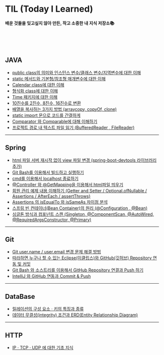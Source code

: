 # TIL (Today I Learned)

**배운 것들을 잊고싶지 않아 만든, 작고 소중한 내 지식 저장소📚**

<br>
<br>
<br>

## JAVA

* [public class의 의미와 인스턴스 변수/클래스 변수/지역변수에 대한 이해](https://yinq.tistory.com/49?category=1078204)
* [static 메서드와 기본형/참조형 매개변수에 대한 이해](https://yinq.tistory.com/51?category=1078204)
* [Calendar class에 대한 이해](https://yinq.tistory.com/52?category=1078204)
* [형식화 class에 대한 이해](https://yinq.tistory.com/53?category=1078204)
* [Time 패키지에 대한 이해](https://yinq.tistory.com/55?category=1078204)
* [10진수를 2진수, 8진수, 16진수로 변환](https://yinq.tistory.com/66?category=1078204)
* [배열을 복사하는 3가지 방법 (arraycopy, copyOf, clone)](https://yinq.tistory.com/67?category=1078204)
* [static import 문으로 코드를 간결하게](https://yinq.tistory.com/71?category=1078204)
* [Comparator 와 Comparable에 대해 이해하기](https://yinq.tistory.com/104?category=1078204)
* [프로젝트 경로 내 텍스트 파일 읽기 (BufferedReader , FileReader)](https://yinq.tistory.com/117)

---
## Spring
* [html 파일 서버 재시작 없이 view 파일 변경 (spring-boot-devtools 라이브러리 추가)](https://yinq.tistory.com/75?category=1082315)
* [Git Bash를 이용해서 빌드하고 실행하기](https://yinq.tistory.com/76?category=1082315)
* [cmd를 이용해서 localhost 종료하기](https://yinq.tistory.com/77?category=1082315)
* [@Controller 와 @GetMapping을 이용해서 html파일 띄우기](https://yinq.tistory.com/80?category=1082315)
* [회원 관리 예제 내용 이해하기 (Getter and Setter / Optional.ofNullable / Assertions / AfterEach / assertThrows)](https://yinq.tistory.com/87?category=1082315)
* [Assertions 의 isEqualTo 와 isSameAs 차이점 분석](https://yinq.tistory.com/119)
* [스프링 빈 컨테이너(Bean Container)의 원리 (@Configuration , @Bean)](https://yinq.tistory.com/124)
* [싱글톤 방식과 컴포넌트 스캔 (Singleton, @ComponentScan, @AutoWired, @RequiredArgsConstructor, @Primary)](https://yinq.tistory.com/139)

---
## Git
* [Git user.name / user.email 변경 문제 해결 방법](https://yinq.tistory.com/29?category=1075477)
* [따라하면 누구나 할 수 있는 Eclipse(이클립스)와 GitHub(깃허브) Repository 연동 및 커밋](https://yinq.tistory.com/47?category=1075477)
* [Git Bash 와 소스트리를 이용해서 GitHub Repository 연결과 Push 하기](https://yinq.tistory.com/112?category=1075477)
* [IntelliJ 와 GitHub 연동과 Commit & Push](https://yinq.tistory.com/115?category=1075477)

---
## DataBase
* [릴레이션의 구성 요소 · 키의 특징과 종류](https://yinq.tistory.com/107?category=1087791)
* [데이터 무결성(integrity) 조건과 ERD(Entity Relationship Diagram)](https://yinq.tistory.com/111?category=1087791)

---
## HTTP
* [IP · TCP · UDP 에 대한 기초 지식](https://yinq.tistory.com/141)